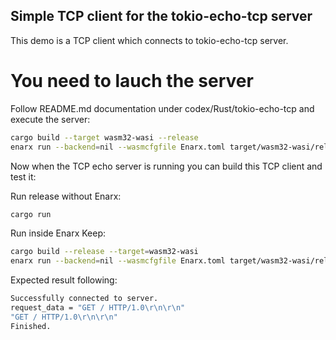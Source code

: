 Simple TCP client for the tokio-echo-tcp server 
-----------------------------------------------

This demo is a TCP client which connects to tokio-echo-tcp server.

# You need to lauch the server

Follow README.md documentation under codex/Rust/tokio-echo-tcp and execute the server:

```sh
cargo build --target wasm32-wasi --release
enarx run --backend=nil --wasmcfgfile Enarx.toml target/wasm32-wasi/release/tokio-echo-tcp.wasm
```

Now when the TCP echo server is running you can build this TCP client and test it:

Run release without Enarx:

```sh
cargo run
```

Run inside Enarx Keep:

```sh
cargo build --release --target=wasm32-wasi
enarx run --backend=nil --wasmcfgfile Enarx.toml target/wasm32-wasi/release/entropyclient.wasm
```

Expected result following:

```sh
Successfully connected to server.
request_data = "GET / HTTP/1.0\r\n\r\n"
"GET / HTTP/1.0\r\n\r\n"
Finished.
```
